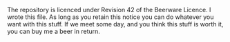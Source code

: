 The repository is licenced under Revision 42 of the Beerware Licence.
I wrote this file. As long as you retain this notice you can do whatever you want with this stuff. 
If we meet some day, and you think this stuff is worth it, you can buy me a beer in return.
